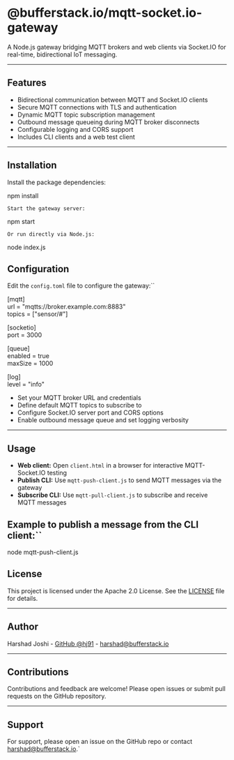 # @bufferstack.io/mqtt-socket.io-gateway 
A Node.js gateway bridging MQTT brokers and web clients via Socket.IO for real-time, bidirectional IoT messaging.

---

## Features

- Bidirectional communication between MQTT and Socket.IO clients  
- Secure MQTT connections with TLS and authentication  
- Dynamic MQTT topic subscription management  
- Outbound message queueing during MQTT broker disconnects  
- Configurable logging and CORS support  
- Includes CLI clients and a web test client

---

## Installation

Install the package dependencies: 

npm install


 `Start the gateway server:` 

npm start


 `Or run directly via Node.js:` 

node index.js


## Configuration

Edit the `config.toml` file to configure the gateway:`` 

[mqtt]  
url = "mqtts://broker.example.com:8883"  
topics = ["sensor/#"]

[socketio]  
port = 3000

[queue]  
enabled = true  
maxSize = 1000

[log]  
level = "info"



- Set your MQTT broker URL and credentials  
- Define default MQTT topics to subscribe to  
- Configure Socket.IO server port and CORS options  
- Enable outbound message queue and set logging verbosity  

---

## Usage

- **Web client:** Open `client.html` in a browser for interactive MQTT-Socket.IO testing  
- **Publish CLI:** Use `mqtt-push-client.js` to send MQTT messages via the gateway  
- **Subscribe CLI:** Use `mqtt-pull-client.js` to subscribe and receive MQTT messages  

## Example to publish a message from the CLI client:`` 

node mqtt-push-client.js

## License

This project is licensed under the Apache 2.0 License. See the [LICENSE](LICENSE) file for details.

---

## Author

Harshad Joshi - [GitHub @hj91](https://github.com/hj91) - harshad@bufferstack.io

---

## Contributions

Contributions and feedback are welcome! Please open issues or submit pull requests on the GitHub repository.

---

## Support

For support, please open an issue on the GitHub repo or contact harshad@bufferstack.io.` 
